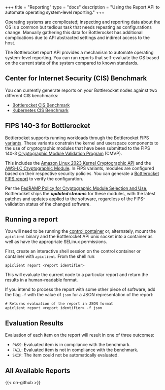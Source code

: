 +++
title = "Reporting"
type = "docs"
description = "Using the Report API to automate operating system-level reporting."
+++

Operating systems are complicated; inspecting and reporting data about the OS is a common but tedious task that needs repeating as configurations change.
Manually gathering this data for Bottlerocket has additional complications due to API abstracted settings and indirect access to the host.

The Bottlerocket report API provides a mechanism to automate operating system-level reporting.
You can run reports that self-evaluate the OS based on the current state of the system compared to known standards.

## Center for Internet Security (CIS) Benchmark

You can currently generate reports on your Bottlerocket nodes against two different CIS benchmarks:

- [Bottlerocket CIS Benchmark](./cis/)
- [Kubernetes CIS Benchmark](./cis-k8s)

## FIPS 140-3 for Bottlerocket

Bottlerocket supports running workloads through the Bottlerocket FIPS [variants].
These variants constrain the kernel and userspace components to the use of cryptographic modules that have been submitted to the FIPS 140-3 [Cryptographic Module Validation Program] \(CMVP\).

This includes the [Amazon Linux 2023 Kernel Cryptographic API] and the [AWS-LC Cryptographic Module].
In FIPS variants, modules are configured based on their respective security policies.
You can generate a [Bottlerocket FIPS report] to verify the configuration.

Per the [FedRAMP Policy for Cryptographic Module Selection and Use], Bottlerocket ships the **_updated streams_** for these modules, with the latest patches and updates applied to the software, regardless of the FIPS-validation status of the changed software.

[variants]: ../../concepts/variants
[Cryptographic Module Validation Program]: https://csrc.nist.gov/projects/cryptographic-module-validation-program/fips-140-3-standards
[Amazon Linux 2023 Kernel Cryptographic API]: https://csrc.nist.gov/projects/cryptographic-module-validation-program/certificate/4808
[AWS-LC Cryptographic Module]: https://csrc.nist.gov/projects/cryptographic-module-validation-program/certificate/4631
[Bottlerocket FIPS report]: ./fips
[FedRAMP Policy for Cryptographic Module Selection and Use]: https://www.fedramp.gov/rev5/fips/

## Running a report

You will need to be running the [control container](../../concepts/shell-less-host/#control-container) or, alternately, mount the `apiclient` binary and the Bottlerocket API unix socket into a container as well as have the appropriate SELinux permissions.

First, create an interactive shell session on the control container or container with `apiclient`.
From the shell run:

```shell
apiclient report <report identifier>
```

This will evaluate the current node to a particular report and return the results in a human-readable format.

If you intend to process the report with some other piece of software,  add the flag `-f` with the value of `json`  for a JSON representation of the report:

```shell
# Returns evaluation of the report in JSON format
apiclient report <report identifier> -f json
```

## Evaluation Results

Evaluation of each item on the report will result in one of three outcomes:

* `PASS`: Evaluated item is in compliance with the benchmark.
* `FAIL`: Evaluated item is not in compliance with the benchmark.
* `SKIP`: The item could not be automatically evaluated.

## All Available Reports

{{< on-github >}}
